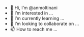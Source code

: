 - 👋 Hi, I’m @anmoltinani
- 👀 I’m interested in ...
- 🌱 I’m currently learning ...
- 💞️ I’m looking to collaborate on ...
- 📫 How to reach me ...

<!---
anmoltinani/anmoltinani is a ✨ special ✨ repository because its `README.md` (this file) appears on your GitHub profile.
You can click the Preview link to take a look at your changes.
--->
